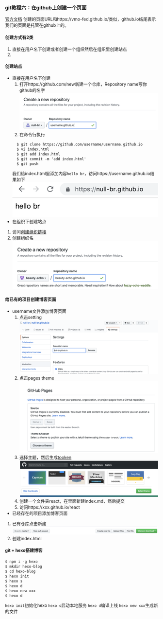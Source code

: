 ### git教程六：在github上创建一个页面
[官方文档](https://pages.github.com/)
创建的页面URL和https://vmo-fed.github.io/类似，github.io结尾表示我们的页面是托管在github上的。
#### 创建方式有2类
1. 直接在用户名下创建或者创建一个组织然后在组织里创建站点
2.

#### 创建站点
- 直接在用户名下创建
  1. 打开https://github.com/new新建一个仓库，Repository name写你github的名字
  ![img](./1.png)
  2. 在命令行执行
  ```Shell
    $ git clone https://github.com/username/username.github.io
    $ vi index.html
    $ git add index.html
    $ git commit -m 'add index.html'
    $ git push
  ```
  我们给index.html里添加内容`hello br`，访问https://username.github.io结果如下
  ![img](./2.png)
- 在组织下创建站点
 1. 访问[创建组织链接](https://github.com/account/organizations/new)
 2. 创建组织名
 ![img](./3.png)

#### 给已有的项目创建博客页面
  - username文件添加博客页面
    1. 点击setting
    ![img](./4.png)
    2. 点击pages theme
    ![img](./5.png)
    3. 选择主题，然后生成[tooken](https://github.com/settings/tokens)
    ![img](./7.png)
    4. 创建一个文件夹react，在里面新建index.md，然后提交
    5. 访问https://xxx.github.io/react
  - 已经存在的项目添加博客页面
  1. 已有仓库点击新建
  ![img](./6.png)
  2. 创建index.html

#### git + hexo搭建博客
```Shell
$ npm i -g hexo
$ mkdir hexo-blog
$ cd hexo-blog
$ hexo init
$ hexo s
$ hexo d
$ hexo new xxx
$ hexo d
```
`hexo init`初始化hexo
`hexo s`启动本地服务
`hexo d`编译上线
`hexo new xxx`生成新的文件
